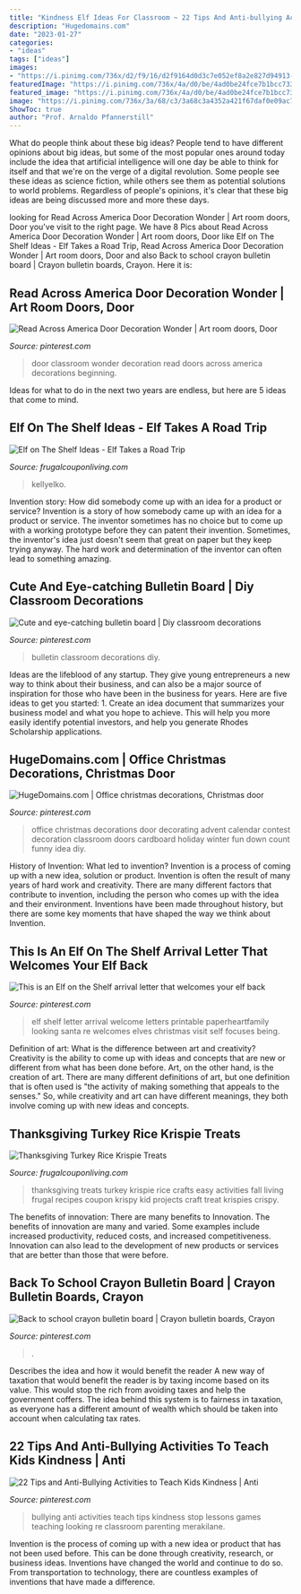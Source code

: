 ```yaml
---
title: "Kindness Elf Ideas For Classroom ~ 22 Tips And Anti-bullying Activities To Teach Kids Kindness"
description: "Hugedomains.com"
date: "2023-01-27"
categories:
- "ideas"
tags: ["ideas"]
images:
- "https://i.pinimg.com/736x/d2/f9/16/d2f9164d0d3c7e052ef8a2e827d94913--classroom-door-gadgets.jpg"
featuredImage: "https://i.pinimg.com/736x/4a/d0/be/4ad0be24fce7b1bcc733d0c241df7816.jpg"
featured_image: "https://i.pinimg.com/736x/4a/d0/be/4ad0be24fce7b1bcc733d0c241df7816.jpg"
image: "https://i.pinimg.com/736x/3a/68/c3/3a68c3a4352a421f67daf0e09ac75a1a.jpg"
ShowToc: true
author: "Prof. Arnaldo Pfannerstill"
---
```



What do people think about these big ideas?
People tend to have different opinions about big ideas, but some of the most popular ones around today include the idea that artificial intelligence will one day be able to think for itself and that we're on the verge of a digital revolution. Some people see these ideas as science fiction, while others see them as potential solutions to world problems. Regardless of people's opinions, it's clear that these big ideas are being discussed more and more these days.

	

		
looking for Read Across America Door Decoration Wonder | Art room doors, Door you've visit to the right page. We have 8 Pics about Read Across America Door Decoration Wonder | Art room doors, Door like Elf on The Shelf Ideas - Elf Takes a Road Trip, Read Across America Door Decoration Wonder | Art room doors, Door and also Back to school crayon bulletin board | Crayon bulletin boards, Crayon. Here it is:
		
    
## Read Across America Door Decoration Wonder | Art Room Doors, Door

<img loading=lazy src="https://i.pinimg.com/736x/d2/f9/16/d2f9164d0d3c7e052ef8a2e827d94913--classroom-door-gadgets.jpg" onerror="this.onerror=null;this.src='https://tse2.mm.bing.net/th?id=OIP.MW0NcJXOxV2xQfXYFu8SWwHaJ3&amp;pid=15.1';" alt="Read Across America Door Decoration Wonder | Art room doors, Door">

_Source: pinterest.com_

>door classroom wonder decoration read doors across america decorations beginning. 

	

Ideas for what to do in the next two years are endless, but here are 5 ideas that come to mind. 

    
## Elf On The Shelf Ideas - Elf Takes A Road Trip

<img loading=lazy src="https://www.frugalcouponliving.com/wp-content/uploads/2013/11/elf-on-the-shelf-ideas-traffic-frugal-coupon-living.jpg" onerror="this.onerror=null;this.src='https://tse2.mm.bing.net/th?id=OIP.1IrDiDhNEyjuOvgzc6NBLQHaLH&amp;pid=15.1';" alt="Elf on The Shelf Ideas - Elf Takes a Road Trip">

_Source: frugalcouponliving.com_

>kellyelko. 

	

Invention story: How did somebody come up with an idea for a product or service?
Invention is a story of how somebody came up with an idea for a product or service. The inventor sometimes has no choice but to come up with a working prototype before they can patent their invention. Sometimes, the inventor's idea just doesn't seem that great on paper but they keep trying anyway. The hard work and determination of the inventor can often lead to something amazing.

    
## Cute And Eye-catching Bulletin Board | Diy Classroom Decorations

<img loading=lazy src="https://i.pinimg.com/736x/3a/68/c3/3a68c3a4352a421f67daf0e09ac75a1a.jpg" onerror="this.onerror=null;this.src='https://tse2.mm.bing.net/th?id=OIP.Yz8Nz00nFfLI0ek0uv2AvQHaJ4&amp;pid=15.1';" alt="Cute and eye-catching bulletin board | Diy classroom decorations">

_Source: pinterest.com_

>bulletin classroom decorations diy. 

	

Ideas are the lifeblood of any startup. They give young entrepreneurs a new way to think about their business, and can also be a major source of inspiration for those who have been in the business for years. Here are five ideas to get you started: 1. Create an idea document that summarizes your business model and what you hope to achieve. This will help you more easily identify potential investors, and help you generate Rhodes Scholarship applications. 
    
## HugeDomains.com | Office Christmas Decorations, Christmas Door

<img loading=lazy src="https://i.pinimg.com/736x/4a/d0/be/4ad0be24fce7b1bcc733d0c241df7816.jpg" onerror="this.onerror=null;this.src='https://tse4.mm.bing.net/th?id=OIP.AyJQ9V3nVIV2_7tOs4tgmgHaJ4&amp;pid=15.1';" alt="HugeDomains.com | Office christmas decorations, Christmas door">

_Source: pinterest.com_

>office christmas decorations door decorating advent calendar contest decoration classroom doors cardboard holiday winter fun down count funny idea diy. 

	

History of Invention: What led to invention?
Invention is a process of coming up with a new idea, solution or product. Invention is often the result of many years of hard work and creativity. There are many different factors that contribute to invention, including the person who comes up with the idea and their environment. Inventions have been made throughout history, but there are some key moments that have shaped the way we think about Invention.

    
## This Is An Elf On The Shelf Arrival Letter That Welcomes Your Elf Back

<img loading=lazy src="https://i.pinimg.com/736x/ef/65/de/ef65de6c9c3b70204e263f5a8f3e51cb.jpg" onerror="this.onerror=null;this.src='https://tse4.mm.bing.net/th?id=OIP.i5R0U4pt7bmaT-2b67GcPwHaO0&amp;pid=15.1';" alt="This is an Elf on the Shelf arrival letter that welcomes your elf back">

_Source: pinterest.com_

>elf shelf letter arrival welcome letters printable paperheartfamily looking santa re welcomes elves christmas visit self focuses being. 

	

Definition of art: What is the difference between art and creativity?
Creativity is the ability to come up with ideas and concepts that are new or different from what has been done before. Art, on the other hand, is the creation of art. There are many different definitions of art, but one definition that is often used is "the activity of making something that appeals to the senses." So, while creativity and art can have different meanings, they both involve coming up with new ideas and concepts.

    
## Thanksgiving Turkey Rice Krispie Treats

<img loading=lazy src="http://cdn.frugalcouponliving.com/wp-content/uploads/2014/09/Turkey-Thanksgiving-Krispie-Treats-Frugal-Coupon-Living.jpg" onerror="this.onerror=null;this.src='https://tse1.mm.bing.net/th?id=OIP.FdNhBviB_k8vvlpbihbhCgHaLH&amp;pid=15.1';" alt="Thanksgiving Turkey Rice Krispie Treats">

_Source: frugalcouponliving.com_

>thanksgiving treats turkey krispie rice crafts easy activities fall living frugal recipes coupon krispy kid projects craft treat krispies crispy. 

	

The benefits of innovation: There are many benefits to Innovation.
The benefits of innovation are many and varied. Some examples include increased productivity, reduced costs, and increased competitiveness. Innovation can also lead to the development of new products or services that are better than those that were before.

    
## Back To School Crayon Bulletin Board | Crayon Bulletin Boards, Crayon

<img loading=lazy src="https://i.pinimg.com/736x/99/2e/ca/992ecaf8f12a8870b138103f6409def3.jpg" onerror="this.onerror=null;this.src='https://tse3.mm.bing.net/th?id=OIP.nNl_DKGDS5c_6Gv46LbxyQHaE7&amp;pid=15.1';" alt="Back to school crayon bulletin board | Crayon bulletin boards, Crayon">

_Source: pinterest.com_

>. 

	

Describes the idea and how it would benefit the reader
A new way of taxation that would benefit the reader is by taxing income based on its value. This would stop the rich from avoiding taxes and help the government coffers. The idea behind this system is to fairness in taxation, as everyone has a different amount of wealth which should be taken into account when calculating tax rates.

    
## 22 Tips And Anti-Bullying Activities To Teach Kids Kindness | Anti

<img loading=lazy src="https://i.pinimg.com/736x/0e/42/96/0e42961573fe49bbce911512bf4c06ff.jpg" onerror="this.onerror=null;this.src='https://tse2.mm.bing.net/th?id=OIP.6PyrSLipTPLJoTi_LnrnEwHaLH&amp;pid=15.1';" alt="22 Tips and Anti-Bullying Activities to Teach Kids Kindness | Anti">

_Source: pinterest.com_

>bullying anti activities teach tips kindness stop lessons games teaching looking re classroom parenting merakilane. 

	

Invention is the process of coming up with a new idea or product that has not been used before. This can be done through creativity, research, or business ideas. Inventions have changed the world and continue to do so. From transportation to technology, there are countless examples of inventions that have made a difference.

